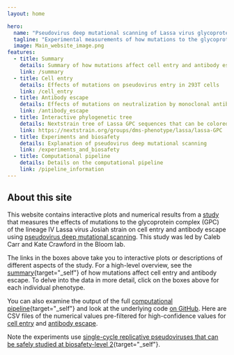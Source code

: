 ```yaml
---
layout: home

hero:
  name: "Pseudovirus deep mutational scanning of Lassa virus glycoprotein complex"
  tagline: "Experimental measurements of how mutations to the glycoprotein complex (GPC) from the lineage IV Lassa virus Josiah strain affect cell entry and antibody escape."
  image: Main_website_image.png
features:
  - title: Summary
    details: Summary of how mutations affect cell entry and antibody escape
    link: /summary
  - title: Cell entry
    details: Effects of mutations on pseudovirus entry in 293T cells
    link: /cell_entry
  - title: Antibody escape
    details: Effects of mutations on neutralization by monoclonal antibodies
    link: /antibody_escape
  - title: Interactive phylogenetic tree
    details: Nextstrain tree of Lassa GPC sequences that can be colored by antibody escape
    link: https://nextstrain.org/groups/dms-phenotype/lassa/lassa-GPC
  - title: Experiments and biosafety
    details: Explanation of pseudovirus deep mutational scanning
    link: /experiments_and_biosafety
  - title: Computational pipeline
    details: Details on the computational pipeline
    link: /pipeline_information
---
```


## About this site
This website contains interactive plots and numerical results from a [study](https://www.biorxiv.org/content/10.1101/2024.02.05.579020v1) that measures the effects of mutations to the glycoprotein complex (GPC) of the lineage IV Lassa virus Josiah strain on cell entry and antibody escape using [pseudovirus deep mutational scanning](https://www.sciencedirect.com/science/article/pii/S0092867423001034?via%3Dihub).
This study was led by Caleb Carr and Kate Crawford in the Bloom lab.

The links in the boxes above take you to interactive plots or descriptions of different aspects of the study.
For a high-level overview, see the [summary](summary){target="_self"} of how mutations affect cell entry and antibody escape.
To delve into the data in more detail, click on the boxes above for each individual phenotype.

You can also examine the output of the full [computational pipeline](pipeline_information){target="_self"} and look at the underlying code [on GitHub](https://github.com/dms-vep/LASV_Josiah_GP_DMS.git).
Here are CSV files of the numerical values pre-filtered for high-confidence values for [cell entry](https://github.com/dms-vep/LASV_Josiah_GP_DMS/blob/main/results/filtered_func_effect_CSVs/293T_filtered_func_effects.csv) and [antibody escape](https://github.com/dms-vep/LASV_Josiah_GP_DMS/tree/main/results/filtered_antibody_escape_CSVs).

Note the experiments use [single-cycle replicative pseudoviruses that can be safely studied at biosafety-level 2](experiments_and_biosafety){target="_self"}.

